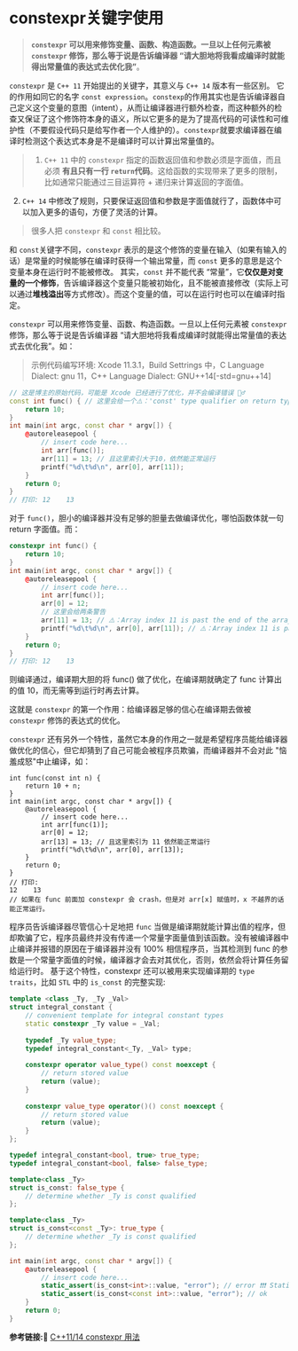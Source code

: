 # constexpr关键字使用

> **`constexpr` 可以用来修饰变量、函数、构造函数。一旦以上任何元素被 `constexpr` 修饰，那么等于说是告诉编译器 “请大胆地将我看成编译时就能得出常量值的表达式去优化我”**。

`constexpr` 是 `C++ 11` 开始提出的关键字，其意义与 `C++ 14` 版本有一些区别。
它的作用如同它的名字 `const expression`。`constexp`的作用其实也是告诉编译器自己定义这个变量的意图（intent），从而让编译器进行额外检查，而这种额外的检查又保证了这个修饰符本身的语义，所以它更多的是为了提高代码的可读性和可维护性（不要假设代码只是给写作者一个人维护的）。`constexpr`就要求编译器在编译时检测这个表达式本身是不是编译时可以计算出常量值的。

> 1. `C++ 11` 中的 `constexpr` 指定的函数返回值和参数必须是字面值，而且必须 **有且只有一行 `return`代码**。这给函数的实现带来了更多的限制，比如通常只能通过三目运算符 + 递归来计算返回的字面值。
  2. `C++ 14` 中修改了规则，只要保证返回值和参数是字面值就行了，函数体中可以加入更多的语句，方便了灵活的计算。

> 很多人把 `constexpr` 和 `const` 相比较。

和 `const`关键字不同，`constexpr` 表示的是这个修饰的变量在输入（如果有输入的话）是常量的时候能够在编译时获得一个输出常量，而 `const` 更多的意思是这个变量本身在运行时不能被修改。
其实，`const` 并不能代表 “常量”，它**仅仅是对变量的一个修饰**，告诉编译器这个变量只能被初始化，且不能被直接修改（实际上可以通过**堆栈溢出**等方式修改）。而这个变量的值，可以在运行时也可以在编译时指定。

`constexpr` 可以用来修饰变量、函数、构造函数。一旦以上任何元素被 `constexpr` 修饰，那么等于说是告诉编译器 “请大胆地将我看成编译时就能得出常量值的表达式去优化我”。如：

> 示例代码编写环境: Xcode 11.3.1，Build Settrings 中，C Language Dialect: gnu 11，C++ Language Dialect: GNU++14[-std=gnu++14]

```c++
// 这是博主的原始代码，可能是 Xcode 已经进行了优化，并不会编译错误 🙆‍♂️
const int func() { // 这里会给一个⚠️：'const' type qualifier on return type has no effect
    return 10;
}
int main(int argc, const char * argv[]) {
    @autoreleasepool {
        // insert code here...
        int arr[func()];
        arr[11] = 13; // 且这里索引大于10，依然能正常运行
        printf("%d\t%d\n", arr[0], arr[11]);
    }
    return 0;
}
// 打印: 12    13
```
对于 `func()`，胆小的编译器并没有足够的胆量去做编译优化，哪怕函数体就一句 return 字面值。而：
```c++
constexpr int func() {
    return 10;
}
int main(int argc, const char * argv[]) {
    @autoreleasepool {
        // insert code here...
        int arr[func()];
        arr[0] = 12;
        // 这里会给两条警告
        arr[11] = 13; // ⚠️：Array index 11 is past the end of the array (which contains 10 elements)
        printf("%d\t%d\n", arr[0], arr[11]); // ⚠️：Array index 11 is past the end of the array (which contains 10 elements)
    }
    return 0;
}
// 打印: 12    13
```
则编译通过，编译期大胆的将 func() 做了优化，在编译期就确定了 func 计算出的值 10，而无需等到运行时再去计算。

这就是 `constexpr` 的第一个作用：给编译器足够的信心在编译期去做被 `constexpr` 修饰的表达式的优化。

`constexpr` 还有另外一个特性，虽然它本身的作用之一就是希望程序员能给编译器做优化的信心，但它却猜到了自己可能会被程序员欺骗，而编译器并不会对此 "恼羞成怒"中止编译，如：
```
int func(const int n) {
    return 10 + n;
}
int main(int argc, const char * argv[]) {
    @autoreleasepool {
        // insert code here...
        int arr[func(1)];
        arr[0] = 12;
        arr[13] = 13; // 且这里索引为 11 依然能正常运行
        printf("%d\t%d\n", arr[0], arr[13]);
    }
    return 0;
}
// 打印:
12    13 
// 如果在 func 前面加 constexpr 会 crash，但是对 arr[x] 赋值时，x 不越界的话能正常运行。
```
程序员告诉编译器尽管信心十足地把 `func` 当做是编译期就能计算出值的程序，但却欺骗了它，程序员最终并没有传递一个常量字面量值到该函数。没有被编译器中止编译并报错的原因在于编译器并没有 100% 相信程序员，当其检测到 func 的参数是一个常量字面值的时候，编译器才会去对其优化，否则，依然会将计算任务留给运行时。
基于这个特性，constexpr 还可以被用来实现编译期的 `type traits`，比如 `STL` 中的 `is_const` 的完整实现:
```c++
template <class _Ty, _Ty _Val>
struct integral_constant {
    // convenient template for integral constant types
    static constexpr _Ty value = _Val;
    
    typedef _Ty value_type;
    typedef integral_constant<_Ty, _Val> type;
    
    constexpr operator value_type() const noexcept {
        // return stored value
        return (value);
    }
    
    constexpr value_type operator()() const noexcept {
        // return stored value
        return (value);
    }
};

typedef integral_constant<bool, true> true_type;
typedef integral_constant<bool, false> false_type;

template<class _Ty>
struct is_const: false_type {
    // determine whether _Ty is const qualified
};

template<class _Ty>
struct is_const<const _Ty>: true_type {
    // determine whether _Ty is const qualified
};

int main(int argc, const char * argv[]) {
    @autoreleasepool {
        // insert code here...
        static_assert(is_const<int>::value, "error"); // error ❗️❗️❗️ Static_assert failed due to requirement 'is_const<int>::value' "error"
        static_assert(is_const<const int>::value, "error"); // ok
    }
    return 0;
}
```
**参考链接:🔗**
[C++11/14 constexpr 用法](https://www.jianshu.com/p/34a2a79ea947)
